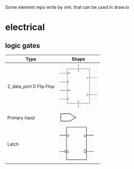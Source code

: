 Some element repo write by xml, that can be used in draw.io

# electrical

## logic gates

| Type                    | Shape                                                        |
| ----------------------- | ------------------------------------------------------------ |
| 2_data_port D Flip Flop | <img src="./electrical/logic gates/2_data_port_DFF.png" alt="2_data_port_DFF" style="zoom:50%;" /> |
| Primary Input           | <img src="./electrical/logic gates/PI.png" alt="2_data_port_DFF" /> |
| Latch                   | <img src="./electrical/logic gates/latch.png" alt="2_data_port_DFF" style="zoom:75%;" /> |

